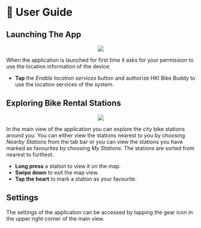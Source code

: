 # 📱 User Guide
## Launching The App
<p align="center">
<img src="https://raw.githubusercontent.com/JuanitoSebastian/HelsinkiBikeBuddy/main/Documentation/graphics/StartAndAuth.gif">
</p>

When the application is launched for first time it asks for your permission to use the location information of the device. 
- **Tap** the *Enable location services* button and authorize HKI Bike Buddy to use the location services of the system. 


## Exploring Bike Rental Stations
<p align="center">
<img src="https://raw.githubusercontent.com/JuanitoSebastian/HelsinkiBikeBuddy/main/Documentation/graphics/DetailedFavourite.gif">
</p>

In the main view of the application you can explore the city bike stations around you. You can either view the stations nearest to you by choosing *Nearby Stations* from the tab bar or you can view the stations you have marked as favourites by choosing *My Stations*. The stations are sorted from nearest to furthest.
- **Long press** a station to view it on the map. 
- **Swipe down** to exit the map view.
- **Tap the heart** to mark a station as your favourite.

## Settings
The settings of the application can be accessed by tapping the gear icon in the upper right corner of the main view. 
